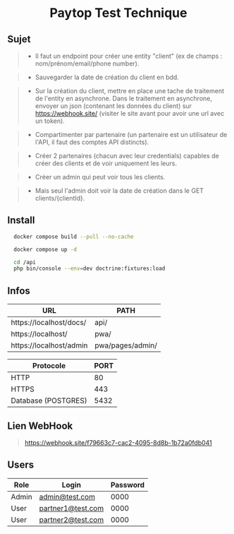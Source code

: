 <h1 align="center">Paytop Test Technique</h1>

## Sujet

> - Il faut un endpoint pour créer une entity "client" (ex de champs : nom/prénom/email/phone number).

> - Sauvegarder la date de création du client en bdd.

> - Sur la création du client, mettre en place une tache de traitement de l'entity en asynchrone. Dans le traitement en asynchrone, envoyer un json (contenant les données du client) sur https://webhook.site/ (visiter le site avant pour avoir une url avec un token).

> - Compartimenter par partenaire (un partenaire est un utilisateur de l'API, il faut des comptes API distincts).

> - Créer 2 partenaires (chacun avec leur credentials) capables de créer des clients et de voir uniquement les leurs.

> - Créer un admin qui peut voir tous les clients.

> - Mais seul l'admin doit voir la date de création dans le GET clients/{clientId}.

## Install

```sh
  docker compose build --pull --no-cache
```

```sh
  docker compose up -d 
```

```sh
  cd /api 
  php bin/console --env=dev doctrine:fixtures:load
```

## Infos
| URL | PATH |
| ------ | ------ |
| https://localhost/docs/ | api/ |
| https://localhost/ | pwa/ |
| https://localhost/admin | pwa/pages/admin/ |


| Protocole | PORT |
| ------ | ------ |
| HTTP | 80 |
| HTTPS | 443 |
| Database (POSTGRES) | 5432 |

## Lien WebHook
> https://webhook.site/f79663c7-cac2-4095-8d8b-1b72a0fdb041

## Users 

| Role | Login | Password |
| ------ | ------ | ------ |
| Admin | admin@test.com  | 0000 |
| User | partner1@test.com  | 0000 |
| User | partner2@test.com  | 0000 |